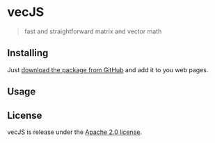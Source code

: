 # vecJS
> fast and straightforward matrix and vector math

## Installing
Just [download the package from GitHub](https://github.com/xav/vecJS/archives/master) and add it to you web pages.

## Usage

## License
vecJS is release under the [Apache 2.0 license](http://www.apache.org/licenses/LICENSE-2.0).
